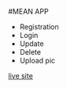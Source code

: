 
#MEAN APP
* Registration
* Login
* Update
* Delete
* Upload pic

[live site](https://salty-refuge-16650.herokuapp.com)
